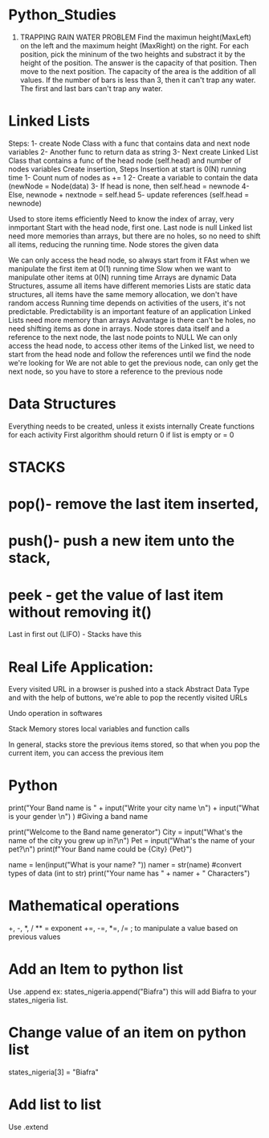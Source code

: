 # Python_Studies
1. TRAPPING RAIN WATER PROBLEM
Find the maximun height(MaxLeft) on the left and the maximum height (MaxRight) on the right. For each position, pick the mininum of the two heights and substract it by the height of the position. The answer is the capacity of that position.  Then move to the next position. The capacity of the area is the addition of all values.
If the number of bars is less than 3, then it can't trap any water. The first and last bars can't trap any water.


# Linked Lists
Steps:
1- create Node Class with a func that contains data and next node variables
2- Another func to return data as string
3- Next create Linked List Class that contains a func of the head node (self.head) and number of nodes variables
Create insertion, Steps
Insertion at start is 0(N) running time
1- Count num of nodes as += 1
2- Create a variable to contain the data (newNode = Node(data)
3- If head is none, then self.head = newnode
4- Else, newnode + nextnode = self.head
5- update references (self.head = newnode)

Used to store items efficiently
Need to know the index of array, very inmportant
Start with the head node, first one. Last node is null
Linked list need more memories than arrays, but there are no holes, so no need to shift all items, reducing the running time.
Node stores the given data

We can only access the head node, so always start from it
FAst when we manipulate the first item at 0(1) running time
Slow when we want to manipulate other items at 0(N) running time
Arrays are dynamic Data Structures, assume all items have different memories
Lists are static data structures, all items have the same memory allocation, we don't have random access
Running time depends on activities of the users, it's not predictable.
Predictability is an important feature of an application
Linked Lists need more memory than arrays
Advantage is there can't be holes, no need shifting items as done in arrays.
Node stores data itself and a reference to the next node, the last node points to NULL
We can only access the head node, to access other items of the Linked list, we need to start from the head node and follow the references until we find the node we're looking for
We are not able to get the previous node, can only get the next node, so you have to store a reference to the previous node

# Data Structures
Everything needs to be created, unless it exists internally
Create functions for each activity
First algorithm should return 0 if list is empty or = 0


# STACKS

# pop()- remove the last item inserted, 
# push()- push a new item unto the stack, 
# peek - get the value of last item without removing it()
Last in first out (LIFO) - Stacks have this
# Real Life Application: 
   Every visited URL in a browser is pushed into a stack Abstract Data Type and with the help of buttons, we're able to pop the recently visited URLs

   Undo operation in softwares

   Stack Memory stores local variables and function calls

In general, stacks store the previous items stored, so that when you pop the current item, you can access the previous item

# Python
print("Your Band name is " + input("Write your city name \n") + input("What is your gender \n") ) #Giving a band name

print("Welcome to the Band name generator")
City = input("What's the name of the city you grew up in?\n")
Pet = input("What's the name of your pet?\n")
print(f"Your Band name could be {City} {Pet}")

name = len(input("What is your name? "))
namer = str(name) #convert types of data (int to str)
print("Your name has " + namer + " Characters")

# Mathematical operations
+, -, *, /
** = exponent
+=, -=, *=, /= ; to manipulate a value based on previous values 

# Add an Item to python list
Use .append
ex: states_nigeria.append("Biafra") this will add Biafra to your states_nigeria list.

# Change value of an item on python list
states_nigeria[3] = "Biafra"

# Add list to list
Use .extend
   
